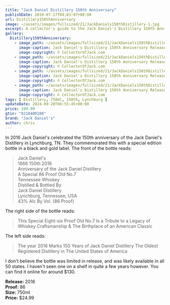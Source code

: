```yaml
---
title: "Jack Daniel Distillery 150th Anniversary"
publishDate: 2019-07-17T04:03:07+00:00
url: Distillery150thAnniversary
image: ~/assets/images/fullsized/21/JackDaniels150thDistillery-1.jpg
excerpt: A collector's guide to the Jack Daniel's Distillery 150th Anniversary Release
gallery:
  Distillery150thAnniversary:
    - image_path: ~/assets/images/fullsized/21/JackDaniels150thDistillery-1.jpg
      image-caption: Jack Daniel's Distillery 150th Anniversary Release
      image-copyright: © CollectorOfJack.com
    - image_path: ~/assets/images/fullsized/21/JackDaniels150thDistillery-2.jpg
      image-caption: Jack Daniel's Distillery 150th Anniversary Release
      image-copyright: © CollectorOfJack.com
    - image_path: ~/assets/images/fullsized/21/JackDaniels150thDistillery-3.jpg
      image-caption: Jack Daniel's Distillery 150th Anniversary Release
      image-copyright: © CollectorOfJack.com
    - image_path: ~/assets/images/fullsized/21/JackDaniels150thDistillery-4.jpg
      image-caption: Jack Daniel's Distillery 150th Anniversary Release
      image-copyright: © CollectorOfJack.com
tags: [ Distillery, 750ml, 150th, Lynchburg ]
updateDate: 2024-09-20T08:55:45+00:00
price: 249.99
gtin: "8218400280"
brand: "Jack Daniel's"
author: chris
---
```

In 2016 Jack Daniel's celebrated the 150th anniversary of the Jack Daniel's Distillery in Lynchburg, TN. They commemorated this with a special edition bottle in a black and gold label.
The front of the bottle reads:
> Jack Daniel's   
> 1866 150th 2016  
> Anniversary of the Jack Daniel Distillery  
> A Special 86 Proof Old No.7  
> Tennessee Whiskey  
> Distilled &amp; Bottled By  
> Jack Daniel Distillery  
> Lynchburg, Tennessee, USA  
> 43% Alc By Vol. (86 Proof)  

The right side of the bottle reads:

> This Special Eight-six Proof Old No.7 Is a Tribute to a Legacy of Whiskey Craftsmanship &amp; The Birthplace of an American Classic

The left side reads:
> The year 2016 Marks 150 Years of Jack Daniel Distillery The Oldest Registered Distillery in The United States of America  

I don't believe the bottle was limited in release, and was likely available in all 50 states. I haven't seen one on a shelf in quite a few years however. You can find it online for around $130.  


**Release:** 2016  
**Proof:** 86  
**Size:** 750ml  
**Price:** $24.99  


